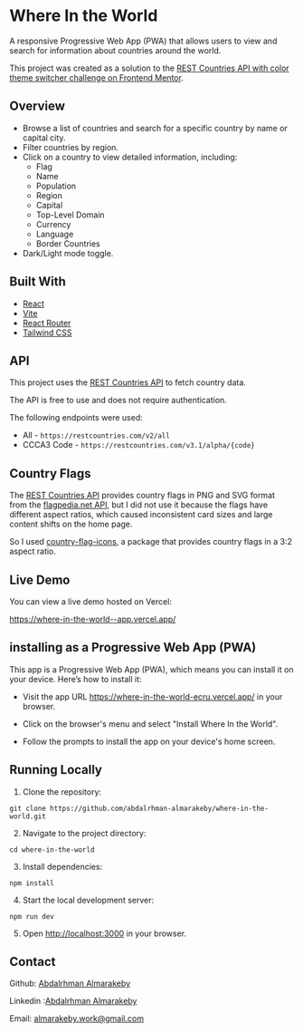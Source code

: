 # Where In the World

A responsive Progressive Web App (PWA) that allows users to view and search for information about countries around the world.

This project was created as a solution to the [REST Countries API with color theme switcher challenge on Frontend Mentor](https://www.frontendmentor.io/challenges/rest-countries-api-with-color-theme-switcher-5cacc469fec04111f7b848ca).

## Overview

- Browse a list of countries and search for a specific country by name or capital city.
- Filter countries by region.
- Click on a country to view detailed information, including:
  - Flag
  - Name
  - Population
  - Region
  - Capital
  - Top-Level Domain
  - Currency
  - Language
  - Border Countries
- Dark/Light mode toggle.

## Built With

- [React](https://reactjs.org/)
- [Vite](https://vitejs.dev/)
- [React Router](https://reactrouter.com/)
- [Tailwind CSS](https://tailwindcss.com/)

## API

This project uses the [REST Countries API](https://restcountries.com/) to fetch country data.

The API is free to use and does not require authentication.

The following endpoints were used:

- All - `https://restcountries.com/v2/all`
- CCCA3 Code - `https://restcountries.com/v3.1/alpha/{code}`

## Country Flags

The [REST Countries API](https://restcountries.com/) provides country flags in PNG and SVG format from the [flagpedia.net API](https://flagpedia.net/download/api), but I did not use it because the flags have different aspect ratios, which caused inconsistent card sizes and large content shifts on the home page.

So I used [country-flag-icons](https://www.npmjs.com/package/country-flag-icons), a package that provides country flags in a 3:2 aspect ratio.

## Live Demo

You can view a live demo hosted on Vercel:

https://where-in-the-world--app.vercel.app/

## installing as a Progressive Web App (PWA)

This app is a Progressive Web App (PWA), which means you can install it on your device. Here’s how to install it:

- Visit the app URL https://where-in-the-world-ecru.vercel.app/ in your browser.

- Click on the browser's menu and select "Install Where In the World".

- Follow the prompts to install the app on your device's home screen.

## Running Locally

1.  Clone the repository:

```
git clone https://github.com/abdalrhman-almarakeby/where-in-the-world.git
```

2.  Navigate to the project directory:

```
cd where-in-the-world
```

3.  Install dependencies:

```
npm install
```

4.  Start the local development server:

```
npm run dev
```

5.  Open [http://localhost:3000](http://localhost:3000/) in your browser.

## Contact

Github: [Abdalrhman Almarakeby](https://github.com/Abdalrhman-Almarakeby)

Linkedin :[Abdalrhman Almarakeby](https://www.linkedin.com/in/abdalrhman-almarakeby/)

Email: almarakeby.work@gmail.com
